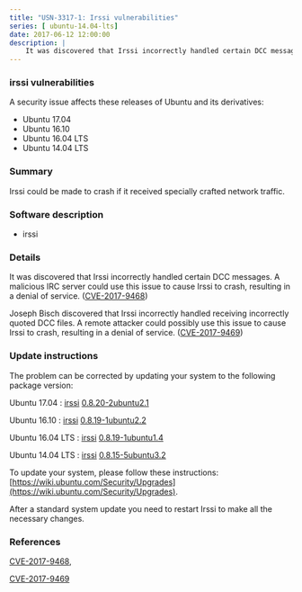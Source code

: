 ```yaml
---
title: "USN-3317-1: Irssi vulnerabilities"
series: [ ubuntu-14.04-lts]
date: 2017-06-12 12:00:00
description: |
    It was discovered that Irssi incorrectly handled certain DCC messages. A malicious IRC server could use this issue to cause Irssi to crash, resulting in a denial of service. ([CVE-2017-9468](http://people.ubuntu.com/~ubuntu-security/cve/CVE-2017-9468))
--- 
```

 
### irssi vulnerabilities

A security issue affects these releases of Ubuntu and its derivatives:

* Ubuntu 17.04
* Ubuntu 16.10
* Ubuntu 16.04 LTS
* Ubuntu 14.04 LTS

### Summary

Irssi could be made to crash if it received specially crafted network traffic.

### Software description

* irssi 

### Details

It was discovered that Irssi incorrectly handled certain DCC messages. A malicious IRC server could use this issue to cause Irssi to crash, resulting in a denial of service. ([CVE-2017-9468](http://people.ubuntu.com/~ubuntu-security/cve/CVE-2017-9468))

Joseph Bisch discovered that Irssi incorrectly handled receiving incorrectly quoted DCC files. A remote attacker could possibly use this issue to cause Irssi to crash, resulting in a denial of service. ([CVE-2017-9469](http://people.ubuntu.com/~ubuntu-security/cve/CVE-2017-9469)) 

### Update instructions

The problem can be corrected by updating your system to the following package version:

Ubuntu 17.04
 : [irssi](https://launchpad.net/ubuntu/+source/irssi) <span> [0.8.20-2ubuntu2.1](https://launchpad.net/ubuntu/+source/irssi/0.8.20-2ubuntu2.1) </span> 

Ubuntu 16.10
 : [irssi](https://launchpad.net/ubuntu/+source/irssi) <span> [0.8.19-1ubuntu2.2](https://launchpad.net/ubuntu/+source/irssi/0.8.19-1ubuntu2.2) </span> 

Ubuntu 16.04 LTS
 : [irssi](https://launchpad.net/ubuntu/+source/irssi) <span> [0.8.19-1ubuntu1.4](https://launchpad.net/ubuntu/+source/irssi/0.8.19-1ubuntu1.4) </span> 

Ubuntu 14.04 LTS
 : [irssi](https://launchpad.net/ubuntu/+source/irssi) <span> [0.8.15-5ubuntu3.2](https://launchpad.net/ubuntu/+source/irssi/0.8.15-5ubuntu3.2) </span> 

To update your system, please follow these instructions: [https://wiki.ubuntu.com/Security/Upgrades](https://wiki.ubuntu.com/Security/Upgrades).

After a standard system update you need to restart Irssi to make all the necessary changes. 

### References

 [CVE-2017-9468](http://people.ubuntu.com/~ubuntu-security/cve/CVE-2017-9468), 

 [CVE-2017-9469](http://people.ubuntu.com/~ubuntu-security/cve/CVE-2017-9469)
 
